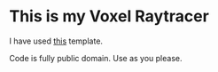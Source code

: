 # This is my Voxel Raytracer

I have used [this](https://github.com/jbikker/voxpopuli) template.

Code is fully public domain. Use as you please.
